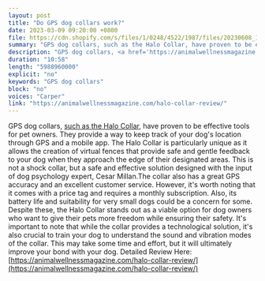 ```yaml
---
layout: post
title: "Do GPS dog collars work?"
date: 2023-03-09 09:20:00 +0800
file: https://cdn.shopify.com/s/files/1/0248/4522/1987/files/20230608_1.mp3?v=1686189427
summary: "GPS dog collars, such as the Halo Collar, have proven to be effective tools for pet owners. They provide a way to keep track of your dog's location through GPS and a mobile app. The Halo Collar is particularly unique as it allows the creation of virtual fences that provide safe and gentle feedback to your dog when they approach the edge of their designated areas. This is not a shock collar, but a safe and effective solution designed with the input of dog psychology expert, Cesar Millan.The collar also has a great GPS accuracy and an excellent customer service. However, it's worth noting that it comes with a price tag and requires a monthly subscription. Also, its battery life and suitability for very small dogs could be a concern for some. Despite these, the Halo Collar stands out as a viable option for dog owners who want to give their pets more freedom while ensuring their safety. It's important to note that while the collar provides a technological solution, it's also crucial to train your dog to understand the sound and vibration modes of the collar. This may take some time and effort, but it will ultimately improve your bond with your dog."
description: "GPS dog collars, <a href='https://animalwellnessmagazine.com/halo-collar-review/'>such as the Halo Collar</a>, have proven to be effective tools for pet owners. They provide a way to keep track of your dog's location through GPS and a mobile app. The Halo Collar is particularly unique as it allows the creation of virtual fences that provide safe and gentle feedback to your dog when they approach the edge of their designated areas. This is not a shock collar, but a safe and effective solution designed with the input of dog psychology expert, Cesar Millan.The collar also has a great GPS accuracy and an excellent customer service. However, it's worth noting that it comes with a price tag and requires a monthly subscription. Also, its battery life and suitability for very small dogs could be a concern for some. Despite these, the Halo Collar stands out as a viable option for dog owners who want to give their pets more freedom while ensuring their safety. It's important to note that while the collar provides a technological solution, it's also crucial to train your dog to understand the sound and vibration modes of the collar. This may take some time and effort, but it will ultimately improve your bond with your dog. Detailed Review Here:<a href='https://animalwellnessmagazine.com/halo-collar-review/'>https://animalwellnessmagazine.com/halo-collar-review/</a> "
duration: "10:58"
length: "5988960000"
explicit: "no"
keywords: "GPS dog collars"
block: "no"
voices: "Carper"
link: "https://animalwellnessmagazine.com/halo-collar-review/"
---
```


GPS dog collars, [such as the Halo Collar](https://animalwellnessmagazine.com/halo-collar-review/), have proven to be effective tools for pet owners. They provide a way to keep track of your dog's location through GPS and a mobile app. The Halo Collar is particularly unique as it allows the creation of virtual fences that provide safe and gentle feedback to your dog when they approach the edge of their designated areas. This is not a shock collar, but a safe and effective solution designed with the input of dog psychology expert, Cesar Millan.The collar also has a great GPS accuracy and an excellent customer service. However, it's worth noting that it comes with a price tag and requires a monthly subscription. Also, its battery life and suitability for very small dogs could be a concern for some. Despite these, the Halo Collar stands out as a viable option for dog owners who want to give their pets more freedom while ensuring their safety. It's important to note that while the collar provides a technological solution, it's also crucial to train your dog to understand the sound and vibration modes of the collar. This may take some time and effort, but it will ultimately improve your bond with your dog. Detailed Review Here:[https://animalwellnessmagazine.com/halo-collar-review/](https://animalwellnessmagazine.com/halo-collar-review/)
